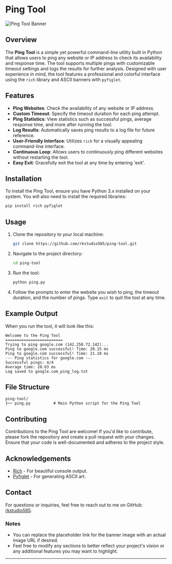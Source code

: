 # Ping Tool

![Ping Tool Banner](https://via.placeholder.com/800x200.png?text=Ping+Tool) <!-- Placeholder for a banner image -->

## Overview

The **Ping Tool** is a simple yet powerful command-line utility built in Python that allows users to ping any website or IP address to check its availability and response time. The tool supports multiple pings with customizable timeout settings and logs the results for further analysis. Designed with user experience in mind, the tool features a professional and colorful interface using the `rich` library and ASCII banners with `pyfiglet`.

## Features

- **Ping Websites**: Check the availability of any website or IP address.
- **Custom Timeout**: Specify the timeout duration for each ping attempt.
- **Ping Statistics**: View statistics such as successful pings, average response time, and more after running the tool.
- **Log Results**: Automatically saves ping results to a log file for future reference.
- **User-Friendly Interface**: Utilizes `rich` for a visually appealing command-line interface.
- **Continuous Loop**: Allows users to continuously ping different websites without restarting the tool.
- **Easy Exit**: Gracefully exit the tool at any time by entering 'exit'.

## Installation

To install the Ping Tool, ensure you have Python 3.x installed on your system. You will also need to install the required libraries:

```bash
pip install rich pyfiglet
```

## Usage

1. Clone the repository to your local machine:

    ```bash
    git clone https://github.com/rkstudio585/ping-tool.git
    ```

2. Navigate to the project directory:

    ```bash
    cd ping-tool
    ```

3. Run the tool:

    ```bash
    python ping.py
    ```

4. Follow the prompts to enter the website you wish to ping, the timeout duration, and the number of pings. Type `exit` to quit the tool at any time.

## Example Output

When you run the tool, it will look like this:

```planetext
Welcome to the Ping Tool
=========================
Trying to ping google.com (142.250.72.142)...
Ping to google.com successful! Time: 20.15 ms
Ping to google.com successful! Time: 21.10 ms
--- Ping statistics for google.com ---
Successful pings: 4/4
Average time: 20.63 ms
Log saved to google.com_ping_log.txt
```

## File Structure

```tree
ping-tool/
├── ping.py          # Main Python script for the Ping Tool
```

## Contributing

Contributions to the Ping Tool are welcome! If you'd like to contribute, please fork the repository and create a pull request with your changes. Ensure that your code is well-documented and adheres to the project style.

## Acknowledgements

- [Rich](https://rich.readthedocs.io/en/stable/) - For beautiful console output.
- [Pyfiglet](https://github.com/pwaller/pyfiglet) - For generating ASCII art.

## Contact

For questions or inquiries, feel free to reach out to me on GitHub: [rkstudio585](https://github.com/rkstudio585).

### Notes
- You can replace the placeholder link for the banner image with an actual image URL if desired.
- Feel free to modify any sections to better reflect your project's vision or any additional features you may want to highlight.

---
